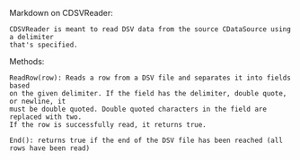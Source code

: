 Markdown on CDSVReader:

    CDSVReader is meant to read DSV data from the source CDataSource using a delimiter 
    that's specified.

Methods:

    ReadRow(row): Reads a row from a DSV file and separates it into fields based 
    on the given delimiter. If the field has the delimiter, double quote, or newline, it 
    must be double quoted. Double quoted characters in the field are replaced with two. 
    If the row is successfully read, it returns true. 

    End(): returns true if the end of the DSV file has been reached (all rows have been read)